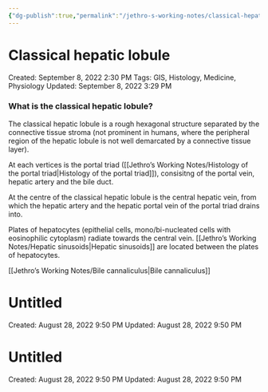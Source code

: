 ```yaml
---
{"dg-publish":true,"permalink":"/jethro-s-working-notes/classical-hepatic-lobule/","dgPassFrontmatter":true}
---
```



# Classical hepatic lobule

Created: September 8, 2022 2:30 PM
Tags: GIS, Histology, Medicine, Physiology
Updated: September 8, 2022 3:29 PM

### What is the classical hepatic lobule?

The classical hepatic lobule is a rough hexagonal structure separated by the connective tissue stroma (not prominent in humans, where the peripheral region of the hepatic lobule is not well demarcated by a connective tissue layer). 

At each vertices is the portal triad ([[Jethro’s Working Notes/Histology of the portal triad\|Histology of the portal triad]]), consisitng of the portal vein, hepatic artery and the bile duct.

At the centre of the classical hepatic lobule is the central hepatic vein, from which the hepatic artery and the hepatic portal vein of the portal triad drains into.

Plates of hepatocytes (epithelial cells, mono/bi-nucleated cells with eosinophilic cytoplasm) radiate towards the central vein. [[Jethro’s Working Notes/Hepatic sinusoids\|Hepatic sinusoids]] are located between the plates of hepatocytes.

[[Jethro’s Working Notes/Bile cannaliculus\|Bile cannaliculus]] 


<div class="transclusion internal-embed is-loaded"><div class="markdown-embed">





# Untitled

Created: August 28, 2022 9:50 PM
Updated: August 28, 2022 9:50 PM

</div></div>



<div class="transclusion internal-embed is-loaded"><div class="markdown-embed">





# Untitled

Created: August 28, 2022 9:50 PM
Updated: August 28, 2022 9:50 PM

</div></div>
